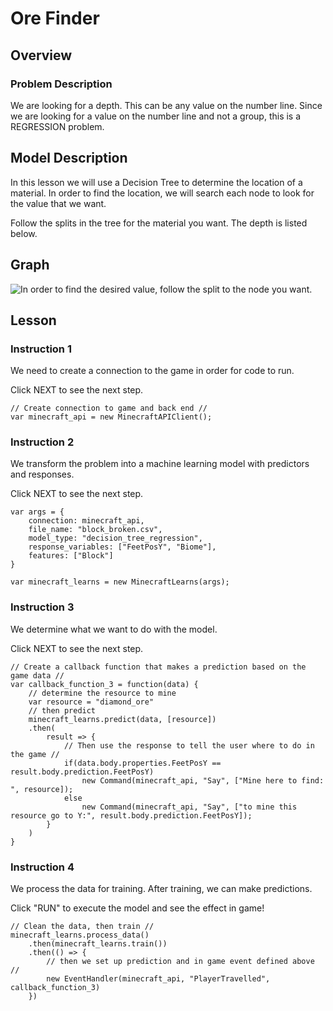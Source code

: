 # Ore Finder

## Overview
### Problem Description

We are looking for a depth. This can be any value on the number line.
Since we are looking for a value on the number line and not a group, 
this is a REGRESSION problem.

## Model Description

In this lesson we will use a Decision Tree to determine the location of a material. In order to find
the location, we will search each node to look for the value that we want.

Follow the splits in the tree for the material you want. The depth is listed below.

## Graph 
![In order to find the desired value, follow the split to the node you want.](../static/includes/decision_tree.png)

## Lesson
### Instruction 1
We need to create a connection to the game in order for code to run.

Click NEXT to see the next step.

```
// Create connection to game and back end //
var minecraft_api = new MinecraftAPIClient();
```

### Instruction 2
We transform the problem into a machine learning model with predictors and responses.

Click NEXT to see the next step.

```
var args = {
    connection: minecraft_api, 
    file_name: "block_broken.csv", 
    model_type: "decision_tree_regression", 
    response_variables: ["FeetPosY", "Biome"],
    features: ["Block"]
}

var minecraft_learns = new MinecraftLearns(args);

```

### Instruction 3
We determine what we want to do with the model.

Click NEXT to see the next step.

```
// Create a callback function that makes a prediction based on the game data //
var callback_function_3 = function(data) {
    // determine the resource to mine
    var resource = "diamond_ore"
    // then predict
    minecraft_learns.predict(data, [resource])
    .then(
        result => {
            // Then use the response to tell the user where to do in the game //
            if(data.body.properties.FeetPosY == result.body.prediction.FeetPosY)
                new Command(minecraft_api, "Say", ["Mine here to find: ", resource]);
            else
                new Command(minecraft_api, "Say", ["to mine this resource go to Y:", result.body.prediction.FeetPosY]);
        }            
    )
}
```

### Instruction 4
We process the data for training. After training, we can make predictions.

Click "RUN" to execute the model and see the effect in game!

```
// Clean the data, then train //
minecraft_learns.process_data()
    .then(minecraft_learns.train())
    .then(() => {
        // then we set up prediction and in game event defined above //
        new EventHandler(minecraft_api, "PlayerTravelled", callback_function_3)
    })

```
